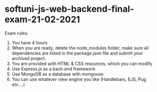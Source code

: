 # softuni-js-web-backend-final-exam-21-02-2021

Exam rules:
1.	You have 4 hours 
2.	When you are ready, delete the node_modules folder, make sure all dependencies are listed in the package.json file and submit your archived project.
3.	You are provided with HTML & CSS resources, which you can modify 
4.	Use Express.js as a back-end framework
5.	Use MongoDB as a database with mongoose
6.	You can use whatever view engine you like (Handlebars, EJS, Pug etc.…)

